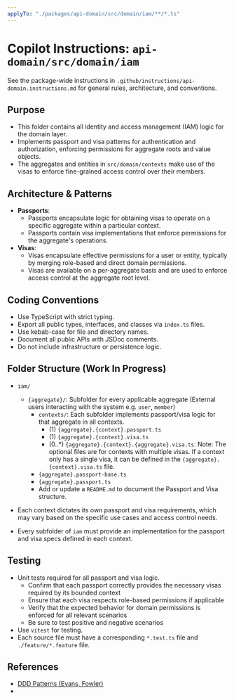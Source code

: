 ```yaml
---
applyTo: "./packages/api-domain/src/domain/iam/**/*.ts"
---
```


# Copilot Instructions: `api-domain/src/domain/iam`

See the package-wide instructions in `.github/instructions/api-domain.instructions.md` for general rules, architecture, and conventions.

## Purpose
- This folder contains all identity and access management (IAM) logic for the domain layer.
- Implements passport and visa patterns for authentication and authorization, enforcing permissions for aggregate roots and value objects.
- The aggregates and entities in `src/domain/contexts` make use of the visas to enforce fine-grained access control over their members.

## Architecture & Patterns
- **Passports**:  
    - Passports encapsulate logic for obtaining visas to operate on a specific aggregate within a particular context.
    - Passports contain visa implementations that enforce permissions for the aggregate's operations.
- **Visas**:  
    - Visas encapsulate effective permissions for a user or entity, typically by merging role-based and direct domain permissions.
    - Visas are available on a per-aggregate basis and are used to enforce access control at the aggregate root level.


## Coding Conventions
- Use TypeScript with strict typing.
- Export all public types, interfaces, and classes via `index.ts` files.
- Use kebab-case for file and directory names.
- Document all public APIs with JSDoc comments.
- Do not include infrastructure or persistence logic.

## Folder Structure (Work In Progress)
- `iam/`
  - `{aggregate}/`: Subfolder for every applicable aggregate (External users interacting with the system e.g. `user`, `member`)
     - `contexts/`: Each subfolder implements passport/visa logic for that aggregate in all contexts.
        - (1) `{aggregate}.{context}.passport.ts`
        - (1) `{aggregate}.{context}.visa.ts`
        - (0..*) `{aggregate}.{context}.{aggregate}.visa.ts`: 
        Note: The optional files are for contexts with multiple visas. If a context only has a single visa, it can be defined in the `{aggregate}.{context}.visa.ts` file.
    - `{aggregate}.passport-base.ts`
    - `{aggregate}.passport.ts`
    - Add or update a `README.md` to document the Passport and Visa structure.

- Each context dictates its own passport and visa requirements, which may vary based on the specific use cases and access control needs. 
- Every subfolder of `iam` must provide an implementation for the passport and visa specs defined in each context.

## Testing
- Unit tests required for all passport and visa logic. 
    - Confirm that each passport correctly provides the necessary visas required by its bounded context
    - Ensure that each visa respects role-based permissions if applicable
    - Verify that the expected behavior for domain permissions is enforced for all relevant scenarios
    - Be sure to test positive and negative scenarios
- Use `vitest` for testing.
- Each source file must have a corresponding `*.test.ts` file and `./feature/*.feature` file.

## References
- [DDD Patterns (Evans, Fowler)](https://martinfowler.com/bliki/DomainDrivenDesign.html)
-